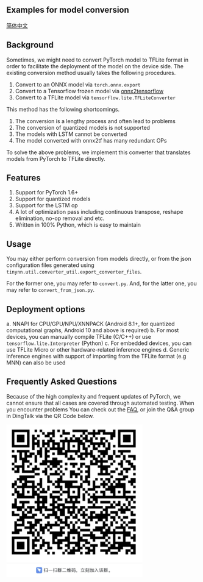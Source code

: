 ## Examples for model conversion
[简体中文](README_zh-CN.md)

## Background

Sometimes, we might need to convert PyTorch model to TFLite format in order to facilitate the deployment of the model on the device side. The existing conversion method usually takes the following procedures.
1. Convert to an ONNX model via `torch.onnx.export`
2. Convert to a Tensorflow frozen model via [onnx2tensorflow](https://github.com/onnx/onnx-tensorflow)
3. Convert to a TFLite model via `tensorflow.lite.TFLiteConverter`

This method has the following shortcomings.
1. The conversion is a lengthy process and often lead to problems
2. The conversion of quantized models is not supported
3. The models with LSTM cannot be converted
4. The model converted with onnx2tf has many redundant OPs

To solve the above problems, we implement this converter that translates models from PyTorch to TFLite directly.

## Features
1. Support for PyTorch 1.6+
2. Support for quantized models
3. Support for the LSTM op
4. A lot of optimization pass including continuous transpose, reshape elimination, no-op removal and etc.
5. Written in 100% Python, which is easy to maintain

## Usage
You may either perform conversion from models directly, or from the json configuration files generated using `tinynn.util.converter_util.export_converter_files`.

For the former one, you may refer to `convert.py`. And, for the latter one, you may refer to `convert_from_json.py`.

## Deployment options
a. NNAPI for CPU/GPU/NPU/XNNPACK (Android 8.1+, for quantized computational graphs, Android 10 and above is required)
b. For most devices, you can manually compile TFLite (C/C++) or use `tensorflow.lite.Interpreter` (Python)
c. For embedded devices, you can use TFLite Micro or other hardware-related inference engines
d. Generic inference engines with support of importing from the TFLite format (e.g MNN) can also be used

## Frequently Asked Questions

Because of the high complexity and frequent updates of PyTorch, we cannot ensure that all cases are covered through automated testing. When you encounter problems
You can check out the [FAQ](../../docs/FAQ.md), or join the Q&A group in DingTalk via the QR Code below.

![img.png](../../docs/qa.png)
